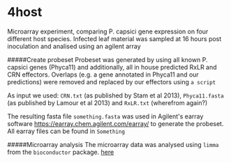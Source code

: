# 4host


Microarray experiment, comparing P. capsici gene expression on four different host species. 
Infected leaf material was sampled at 16 hours post inoculation and analised using an agilent array

#####Create probeset
Probeset was generated by using all known P. capsici genes (Phyca11) and additionally, all in house predicted RxLR and CRN effectors.
Overlaps (e.g. a gene annotated in Phyca11 and our predictions) were removed and replaced by our effectors using `a script`

As input we used: `CRN.txt` (as published by Stam et al 2013), `Phyca11.fasta` (as published by Lamour et al 2013) and  `RxLR.txt` (wherefrom again?)

The resulting fasta file `something.fasta` was used in Agilent's earray software https://earray.chem.agilent.com/earray/ to generate the probeset. All earray files can be found in `Something`


#####Microarray analysis
The microarray data was analysed using `limma` from the `bioconductor` package. [here](http://www.bioconductor.org/packages/release/bioc/html/limma.html)



